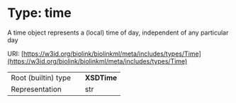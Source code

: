 
# Type: time


A time object represents a (local) time of day, independent of any particular day

URI: [https://w3id.org/biolink/biolinkml/meta/includes/types/Time](https://w3id.org/biolink/biolinkml/meta/includes/types/Time)

|  |  |  |
| --- | --- | --- |
| Root (builtin) type | | **XSDTime** |
| Representation | | str |
